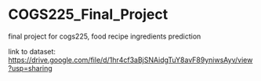 # COGS225_Final_Project
final project for cogs225, food recipe ingredients prediction


link to dataset: https://drive.google.com/file/d/1hr4cf3aBjSNAidgTuY8avF89yniwsAyv/view?usp=sharing
